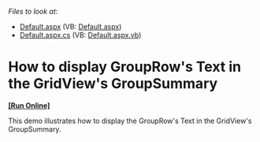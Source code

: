 <!-- default file list -->
*Files to look at*:

* [Default.aspx](./CS/WebSite/Default.aspx) (VB: [Default.aspx](./VB/WebSite/Default.aspx))
* [Default.aspx.cs](./CS/WebSite/Default.aspx.cs) (VB: [Default.aspx.vb](./VB/WebSite/Default.aspx.vb))
<!-- default file list end -->
# How to display GroupRow's Text in the GridView's GroupSummary
<!-- run online -->
**[[Run Online]](https://codecentral.devexpress.com/e2268/)**
<!-- run online end -->


<p>This demo illustrates how to display the GroupRow's Text in the GridView's GroupSummary.</p>

<br/>


